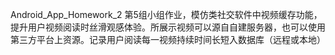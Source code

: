 Android_App_Homework_2
第5组小组作业，模仿类社交软件中视频缓存功能，提升用户视频阅读时丝滑观感体验。所展示视频可以源自自建服务器，也可以使用第三方平台上资源。记录用户阅读每一视频持续时间长短入数据库（远程或本地）
